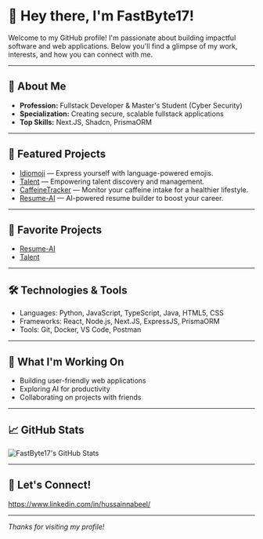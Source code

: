 # 👋 Hey there, I'm FastByte17!

Welcome to my GitHub profile! I'm passionate about building impactful software and web applications. Below you'll find a glimpse of my work, interests, and how you can connect with me.

---

## 👤 About Me

- **Profession:** Fullstack Developer & Master's Student (Cyber Security)
- **Specialization:** Creating secure, scalable fullstack applications
- **Top Skills:** Next.JS, Shadcn, PrismaORM

---

## 🚀 Featured Projects

- [Idiomoji](https://github.com/amanuela97/Idiomoji) — Express yourself with language-powered emojis.
- [Talent](https://github.com/amanuela97/Talent) — Empowering talent discovery and management.
- [CaffeineTracker](https://github.com/Dmitrii-Weaver/CaffeineTracker) — Monitor your caffeine intake for a healthier lifestyle.
- [Resume-AI](https://github.com/amanuela97/Resume-AI) — AI-powered resume builder to boost your career.

---

## 🌟 Favorite Projects

- [Resume-AI](https://github.com/amanuela97/Resume-AI)
- [Talent](https://github.com/amanuela97/Talent)

---

## 🛠️ Technologies & Tools

- Languages: Python, JavaScript, TypeScript, Java, HTML5, CSS
- Frameworks: React, Node.js, Next.JS, ExpressJS, PrismaORM
- Tools: Git, Docker, VS Code, Postman

---

## 🌱 What I'm Working On

- Building user-friendly web applications
- Exploring AI for productivity
- Collaborating on projects with friends

---

## 📈 GitHub Stats

![FastByte17's GitHub Stats](https://github-readme-stats.vercel.app/api?username=FastByte17&show_icons=true&theme=radical)

---

## 🤝 Let's Connect!

https://www.linkedin.com/in/hussainnabeel/

---

_Thanks for visiting my profile!_
